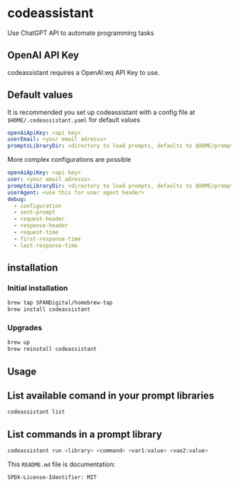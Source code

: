 # codeassistant
Use ChatGPT API to automate programming tasks

## OpenAI API Key

codeassistant requires a OpenAI:wq API Key to use.

## Default values

It is recommended you set up codeassistant with a config file at `$HOME/.codeassistant.yaml` for default values

```yaml
openAiApiKey: <api key>
userEmail: <your email adresss>
promptsLibraryDir: <directory to load prompts, defaults to $HOME/prompts-library>
```

More complex configurations are possible

```yaml
openAiApiKey: <api key>
user: <your email adresss>
promptsLibraryDir: <directory to load prompts, defaults to $HOME/prompts-library>
userAgent: <use this for user agent header>
debug:
  - configuration
  - sent-prompt
  - request-header
  - response-header
  - request-time
  - first-response-time
  - last-response-time
```


## installation

### Initial installation

```bash
brew tap SPANDigital/homebrew-tap
brew install codeassistant
```

### Upgrades

```bash
brew up
brew reinstall codeassistant
```

## Usage

## List available comand in your prompt libraries

```bash
codeassistant list
```

## List commands in a prompt library

```bash
codeassistant run <library> <command> <var1:value> <vae2:value>
```

This `README.md` file is documentation:

`SPDX-License-Identifier: MIT`